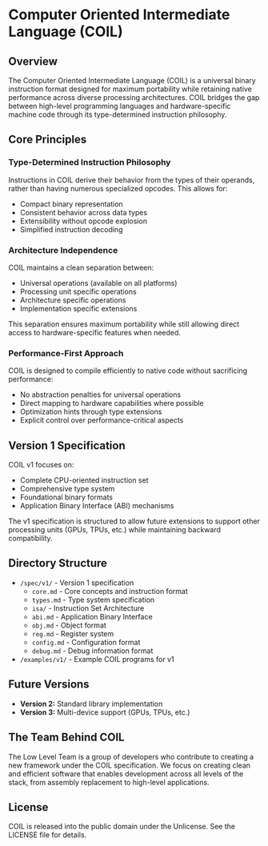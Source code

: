 # Computer Oriented Intermediate Language (COIL)

## Overview

The Computer Oriented Intermediate Language (COIL) is a universal binary instruction format designed for maximum portability while retaining native performance across diverse processing architectures. COIL bridges the gap between high-level programming languages and hardware-specific machine code through its type-determined instruction philosophy.

## Core Principles

### Type-Determined Instruction Philosophy

Instructions in COIL derive their behavior from the types of their operands, rather than having numerous specialized opcodes. This allows for:

- Compact binary representation
- Consistent behavior across data types
- Extensibility without opcode explosion
- Simplified instruction decoding

### Architecture Independence

COIL maintains a clean separation between:

- Universal operations (available on all platforms)
- Processing unit specific operations
- Architecture specific operations
- Implementation specific extensions

This separation ensures maximum portability while still allowing direct access to hardware-specific features when needed.

### Performance-First Approach

COIL is designed to compile efficiently to native code without sacrificing performance:

- No abstraction penalties for universal operations
- Direct mapping to hardware capabilities where possible
- Optimization hints through type extensions
- Explicit control over performance-critical aspects

## Version 1 Specification

COIL v1 focuses on:
- Complete CPU-oriented instruction set
- Comprehensive type system
- Foundational binary formats
- Application Binary Interface (ABI) mechanisms

The v1 specification is structured to allow future extensions to support other processing units (GPUs, TPUs, etc.) while maintaining backward compatibility.

## Directory Structure

- `/spec/v1/` - Version 1 specification
  - `core.md` - Core concepts and instruction format
  - `types.md` - Type system specification
  - `isa/` - Instruction Set Architecture
  - `abi.md` - Application Binary Interface
  - `obj.md` - Object format
  - `reg.md` - Register system
  - `config.md` - Configuration format
  - `debug.md` - Debug information format
- `/examples/v1/` - Example COIL programs for v1

## Future Versions

- **Version 2:** Standard library implementation
- **Version 3:** Multi-device support (GPUs, TPUs, etc.)

## The Team Behind COIL

The Low Level Team is a group of developers who contribute to creating a new framework under the COIL specification. We focus on creating clean and efficient software that enables development across all levels of the stack, from assembly replacement to high-level applications.

## License

COIL is released into the public domain under the Unlicense. See the LICENSE file for details.